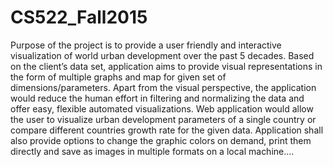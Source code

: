 # CS522_Fall2015
Purpose of the project is to provide a user friendly and interactive visualization of world urban development over the past 5 decades. Based on the client’s data set, application aims to provide visual representations in the form of multiple graphs and map for given set of dimensions/parameters. Apart from the visual perspective, the application would reduce the human effort in filtering and normalizing the data and offer easy, flexible automated visualizations. Web application would allow the user to visualize urban development parameters of a single country or compare different countries growth rate for the given data. Application shall also provide options to change the graphic colors on demand, print them directly and save as images in multiple formats on a local machine....
